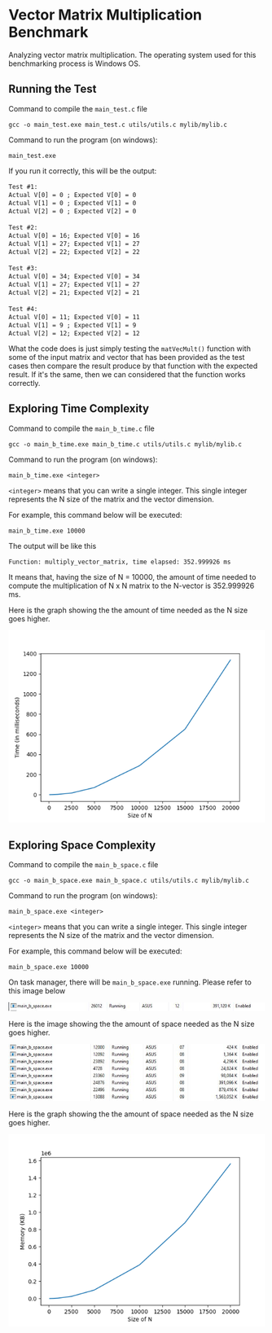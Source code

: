 # Vector Matrix Multiplication Benchmark

Analyzing vector matrix multiplication. The operating system used for this benchmarking process is Windows OS.

## Running the Test

Command to compile the `main_test.c` file
```
gcc -o main_test.exe main_test.c utils/utils.c mylib/mylib.c
```

Command to run the program (on windows):
```
main_test.exe
```

If you run it correctly, this will be the output:
```
Test #1:
Actual V[0] = 0 ; Expected V[0] = 0 
Actual V[1] = 0 ; Expected V[1] = 0 
Actual V[2] = 0 ; Expected V[2] = 0

Test #2:
Actual V[0] = 16; Expected V[0] = 16
Actual V[1] = 27; Expected V[1] = 27
Actual V[2] = 22; Expected V[2] = 22

Test #3:
Actual V[0] = 34; Expected V[0] = 34
Actual V[1] = 27; Expected V[1] = 27
Actual V[2] = 21; Expected V[2] = 21

Test #4:
Actual V[0] = 11; Expected V[0] = 11
Actual V[1] = 9 ; Expected V[1] = 9
Actual V[2] = 12; Expected V[2] = 12
```

What the code does is just simply testing the `matVecMult()` function with some of the input matrix and vector that has been provided as the test cases then compare the result produce by that function with the expected result. If it's the same, then we can considered that the function works correctly.

## Exploring Time Complexity

Command to compile the `main_b_time.c` file
```
gcc -o main_b_time.exe main_b_time.c utils/utils.c mylib/mylib.c
```

Command to run the program (on windows):
```
main_b_time.exe <integer>
```

`<integer>` means that you can write a single integer. This single integer represents the N size of the matrix and the vector dimension.

For example, this command below will be executed:
```
main_b_time.exe 10000
```

The output will be like this
```
Function: multiply_vector_matrix, time elapsed: 352.999926 ms
```

It means that, having the size of N = 10000, the amount of time needed to compute the multiplication of N x N matrix to the N-vector is 352.999926 ms.

Here is the graph showing the the amount of time needed as the N size goes higher.

<img src="./images/time_complexity.png" alt="Time complexity from N = 100 to N = 20000">

## Exploring Space Complexity

Command to compile the `main_b_space.c` file
```
gcc -o main_b_space.exe main_b_space.c utils/utils.c mylib/mylib.c
```

Command to run the program (on windows):
```
main_b_space.exe <integer>
```

`<integer>` means that you can write a single integer. This single integer represents the N size of the matrix and the vector dimension.

For example, this command below will be executed:
```
main_b_space.exe 10000
```

On task manager, there will be `main_b_space.exe` running. Please refer to this image below

<img src="./images/space_10000.jpeg" alt="Space complexity N = 10000">

Here is the image showing the the amount of space needed as the N size goes higher.

<img src="./images/space_all.jpeg" alt="Space complexity N = 100 to N = 20000">

Here is the graph showing the the amount of space needed as the N size goes higher.

<img src="./images/space_complexity.png" alt="Space complexity from N = 100 to N = 20000">
